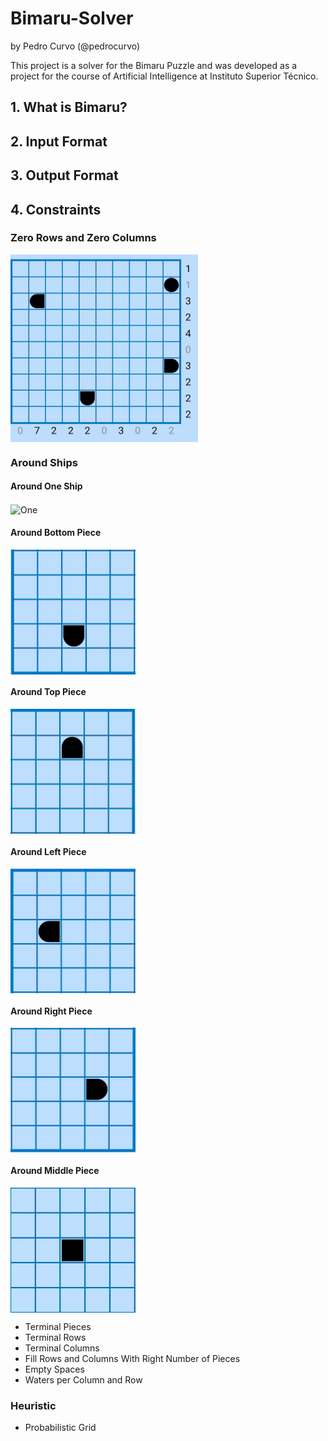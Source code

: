 # Bimaru-Solver
by Pedro Curvo (@pedrocurvo)

This project is a solver for the Bimaru Puzzle and was developed as a project for the course of Artificial Intelligence at Instituto Superior Técnico.

## 1. What is Bimaru?

## 2. Input Format
## 3. Output Format

## 4. Constraints
### Zero Rows and Zero Columns
<img align="center" src="gifs/zero_rows_cols.gif" alt="Zeros" title="Zero Rows and Columns" width="300" height="300" align="center"/> 

### Around Ships 
#### Around One Ship
<img align="center" src="gifs/one_ship.gif" alt="One" title="Around One Piece" width="200" height="200" align="center"/> 


#### Around Bottom Piece
<img align="center" src="gifs/bottom.gif" alt="Bottom" title="Around Bottom Piece" width="200" height="200" align="center"/>



#### Around Top Piece
<img align="center" src="gifs/top.gif" alt="Top" title="Around Top Piece" width="200" height="200" align="center"/> 

#### Around Left Piece
<img align="center" src="gifs/left.gif" alt="Left" title="Around Left Piece" width="200" height="200" align="center"/> 

#### Around Right Piece
<img align="center" src="gifs/right.gif" alt="Right" title="Around Right Piece" width="200" height="200" align="center"/> 

#### Around Middle Piece
<img align="center" src="gifs/middle.gif" alt="Middle" title="Around Middle Piece" width="200" height="200" align="center"/> 
  
- Terminal Pieces 
- Terminal Rows 
- Terminal Columns 
- Fill Rows and Columns With Right Number of Pieces 
- Empty Spaces 
- Waters per Column and Row

### Heuristic 
- Probabilistic Grid